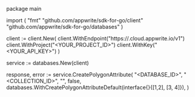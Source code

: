 package main

import (
    "fmt"
    "github.com/appwrite/sdk-for-go/client"
    "github.com/appwrite/sdk-for-go/databases"
)

client := client.New(
    client.WithEndpoint("https://<REGION>.cloud.appwrite.io/v1")
    client.WithProject("<YOUR_PROJECT_ID>")
    client.WithKey("<YOUR_API_KEY>")
)

service := databases.New(client)

response, error := service.CreatePolygonAttribute(
    "<DATABASE_ID>",
    "<COLLECTION_ID>",
    "",
    false,
    databases.WithCreatePolygonAttributeDefault(interface{}{[1,2], [3, 4]}),
)
